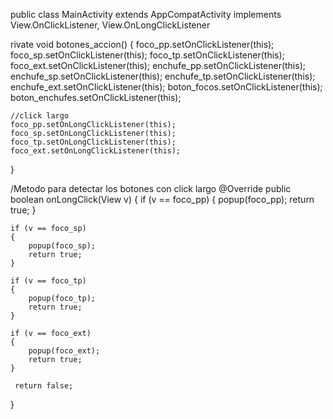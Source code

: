  public class MainActivity extends AppCompatActivity implements 
View.OnClickListener, View.OnLongClickListener

rivate void botones_accion() 
{ 
    foco_pp.setOnClickListener(this); 
    foco_sp.setOnClickListener(this); 
    foco_tp.setOnClickListener(this); 
    foco_ext.setOnClickListener(this); 
    enchufe_pp.setOnClickListener(this); 
    enchufe_sp.setOnClickListener(this); 
    enchufe_tp.setOnClickListener(this); 
    enchufe_ext.setOnClickListener(this); 
    boton_focos.setOnClickListener(this); 
    boton_enchufes.setOnClickListener(this); 
     
    //click largo 
    foco_pp.setOnLongClickListener(this); 
    foco_sp.setOnLongClickListener(this); 
    foco_tp.setOnLongClickListener(this); 
    foco_ext.setOnLongClickListener(this); 
} 

/Metodo para detectar los botones con click largo 
@Override 
public boolean onLongClick(View v) 
{ 
    if (v == foco_pp) 
    { 
        popup(foco_pp); 
        return true; 
    } 
 
    if (v == foco_sp) 
    { 
        popup(foco_sp); 
        return true; 
    } 
 
    if (v == foco_tp) 
    { 
        popup(foco_tp); 
        return true; 
    } 
 
    if (v == foco_ext) 
    { 
        popup(foco_ext); 
        return true; 
    } 

     return false; 
}
